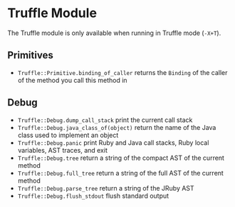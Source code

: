 # Truffle Module

The Truffle module is only available when running in Truffle mode (`-X+T`).

## Primitives

* `Truffle::Primitive.binding_of_caller` returns the `Binding` of the caller of the method you call this method in

## Debug

* `Truffle::Debug.dump_call_stack` print the current call stack
* `Truffle::Debug.java_class_of(object)` return the name of the Java class used to implement an object
* `Truffle::Debug.panic` print Ruby and Java call stacks, Ruby local variables, AST traces, and exit
* `Truffle::Debug.tree` return a string of the compact AST of the current method
* `Truffle::Debug.full_tree` return a string of the full AST of the current method
* `Truffle::Debug.parse_tree` return a string of the JRuby AST
* `Truffle::Debug.flush_stdout` flush standard output
